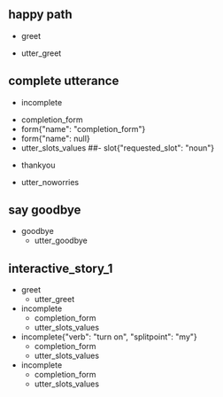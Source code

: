 ## happy path
* greet
 - utter_greet


## complete utterance
* incomplete
 - completion_form
 - form{"name": "completion_form"}
 - form{"name": null}
 - utter_slots_values
 ##- slot{"requested_slot": "noun"}

* thankyou
 - utter_noworries
 

## say goodbye
* goodbye
  - utter_goodbye

## interactive_story_1
* greet
    - utter_greet
* incomplete
    - completion_form
    - utter_slots_values
* incomplete{"verb": "turn on", "splitpoint": "my"}
    - completion_form
    - utter_slots_values
* incomplete
    - completion_form
    - utter_slots_values
